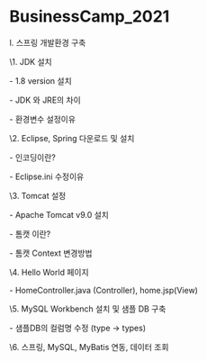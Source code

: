 # BusinessCamp_2021

I.            스프링 개발환경 구축

\1.    JDK 설치

\-     1.8 version 설치

\-     JDK 와 JRE의 차이

\-     환경변수 설정이유

\2.    Eclipse, Spring 다운로드 및 설치

\-     인코딩이란?

\-     Eclipse.ini 수정이유

\3.    Tomcat 설정

\-     Apache Tomcat v9.0 설치

\-     톰캣 이란?

\-     톰캣 Context 변경방법

\4.    Hello World 페이지

\-     HomeController.java (Controller), home.jsp(View) 

\5.    MySQL Workbench 설치 및 샘플 DB 구축

\-     샘플DB의 컬럼명 수정 (type -> types)

\6.    스프링, MySQL, MyBatis 연동, 데이터 조회

